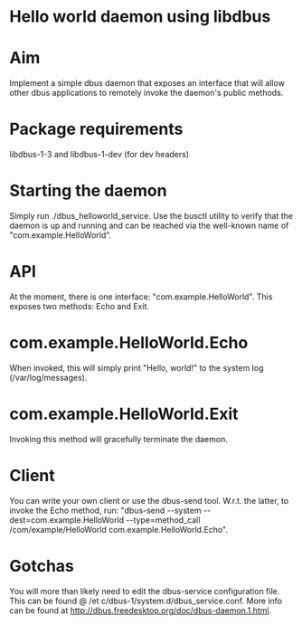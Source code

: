 # Hello world daemon using libdbus

# Aim
Implement a simple dbus daemon that exposes an interface that will allow other dbus applications to remotely invoke the daemon's public methods.

# Package requirements
libdbus-1-3 and libdbus-1-dev (for dev headers)

# Starting the daemon
Simply run ./dbus_helloworld_service. Use the busctl utility to verify that the daemon is up and running and can be reached via the well-known name of "com.example.HelloWorld".

# API
At the moment, there is one interface: "com.example.HelloWorld". This exposes two methods: Echo and Exit.

# com.example.HelloWorld.Echo
When invoked, this will simply print "Hello, world!" to the system log (/var/log/messages).

# com.example.HelloWorld.Exit
Invoking this method will gracefully terminate the daemon.

# Client
You can write your own client or use the dbus-send tool. W.r.t. the latter, to invoke the Echo method, run: "dbus-send --system --dest=com.example.HelloWorld --type=method_call /com/example/HelloWorld com.example.HelloWorld.Echo".

# Gotchas
You will more than likely need to edit the dbus-service configuration file. This can be found @ /et c/dbus-1/system.d/dbus_service.conf. More info can be found at http://dbus.freedesktop.org/doc/dbus-daemon.1.html.
